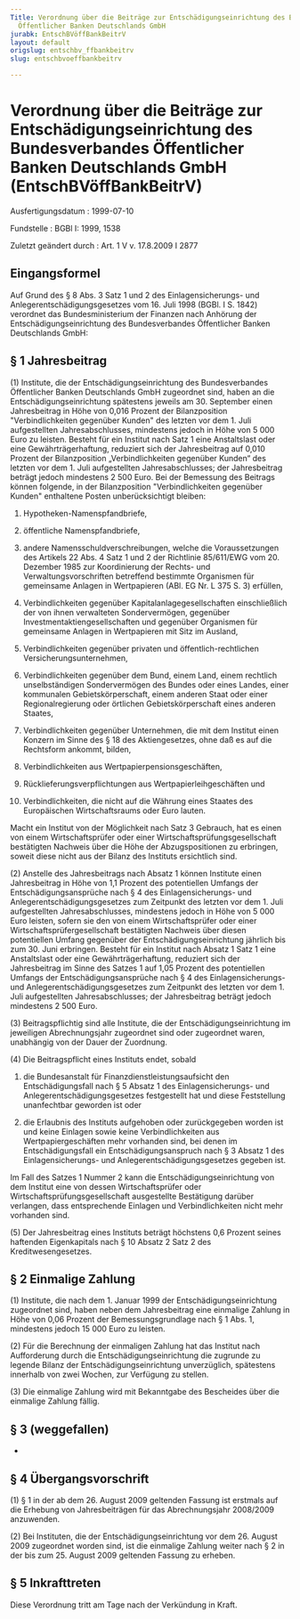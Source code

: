```yaml
---
Title: Verordnung über die Beiträge zur Entschädigungseinrichtung des Bundesverbandes
  Öffentlicher Banken Deutschlands GmbH
jurabk: EntschBVöffBankBeitrV
layout: default
origslug: entschbv_ffbankbeitrv
slug: entschbvoeffbankbeitrv

---
```


# Verordnung über die Beiträge zur Entschädigungseinrichtung des Bundesverbandes Öffentlicher Banken Deutschlands GmbH (EntschBVöffBankBeitrV)

Ausfertigungsdatum
:   1999-07-10

Fundstelle
:   BGBl I: 1999, 1538

Zuletzt geändert durch
:   Art. 1 V v. 17.8.2009 I 2877


## Eingangsformel

Auf Grund des § 8 Abs. 3 Satz 1 und 2 des Einlagensicherungs- und
Anlegerentschädigungsgesetzes vom 16. Juli 1998 (BGBl. I S. 1842)
verordnet das Bundesministerium der Finanzen nach Anhörung der
Entschädigungseinrichtung des Bundesverbandes Öffentlicher Banken
Deutschlands GmbH:


## § 1 Jahresbeitrag

(1) Institute, die der Entschädigungseinrichtung des Bundesverbandes
Öffentlicher Banken Deutschlands GmbH zugeordnet sind, haben an die
Entschädigungseinrichtung spätestens jeweils am 30. September einen
Jahresbeitrag in Höhe von 0,016 Prozent der Bilanzposition
"Verbindlichkeiten gegenüber Kunden" des letzten vor dem 1. Juli
aufgestellten Jahresabschlusses, mindestens jedoch in Höhe von 5 000
Euro zu leisten. Besteht für ein Institut nach Satz 1 eine
Anstaltslast oder eine Gewährträgerhaftung, reduziert sich der
Jahresbeitrag auf 0,010 Prozent der Bilanzposition „Verbindlichkeiten
gegenüber Kunden“ des letzten vor dem 1. Juli aufgestellten
Jahresabschlusses; der Jahresbeitrag beträgt jedoch mindestens 2 500
Euro. Bei der Bemessung des Beitrags können folgende, in der
Bilanzposition "Verbindlichkeiten gegenüber Kunden" enthaltene Posten
unberücksichtigt bleiben:

1.  Hypotheken-Namenspfandbriefe,


2.  öffentliche Namenspfandbriefe,


3.  andere Namensschuldverschreibungen, welche die Voraussetzungen des
    Artikels 22 Abs. 4 Satz 1 und 2 der Richtlinie 85/611/EWG vom 20.
    Dezember 1985 zur Koordinierung der Rechts- und
    Verwaltungsvorschriften betreffend bestimmte Organismen für gemeinsame
    Anlagen in Wertpapieren (ABl. EG Nr. L 375 S. 3) erfüllen,


4.  Verbindlichkeiten gegenüber Kapitalanlagegesellschaften einschließlich
    der von ihnen verwalteten Sondervermögen, gegenüber
    Investmentaktiengesellschaften und gegenüber Organismen für gemeinsame
    Anlagen in Wertpapieren mit Sitz im Ausland,


5.  Verbindlichkeiten gegenüber privaten und öffentlich-rechtlichen
    Versicherungsunternehmen,


6.  Verbindlichkeiten gegenüber dem Bund, einem Land, einem rechtlich
    unselbständigen Sondervermögen des Bundes oder eines Landes, einer
    kommunalen Gebietskörperschaft, einem anderen Staat oder einer
    Regionalregierung oder örtlichen Gebietskörperschaft eines anderen
    Staates,


7.  Verbindlichkeiten gegenüber Unternehmen, die mit dem Institut einen
    Konzern im Sinne des § 18 des Aktiengesetzes, ohne daß es auf die
    Rechtsform ankommt, bilden,


8.  Verbindlichkeiten aus Wertpapierpensionsgeschäften,


9.  Rücklieferungsverpflichtungen aus Wertpapierleihgeschäften und


10. Verbindlichkeiten, die nicht auf die Währung eines Staates des
    Europäischen Wirtschaftsraums oder Euro lauten.



Macht ein Institut von der Möglichkeit nach Satz 3 Gebrauch, hat es
einen von einem Wirtschaftsprüfer oder einer
Wirtschaftsprüfungsgesellschaft bestätigten Nachweis über die Höhe der
Abzugspositionen zu erbringen, soweit diese nicht aus der Bilanz des
Instituts ersichtlich sind.

(2) Anstelle des Jahresbeitrags nach Absatz 1 können Institute einen
Jahresbeitrag in Höhe von 1,1 Prozent des potentiellen Umfangs der
Entschädigungsansprüche nach § 4 des Einlagensicherungs- und
Anlegerentschädigungsgesetzes zum Zeitpunkt des letzten vor dem 1.
Juli aufgestellten Jahresabschlusses, mindestens jedoch in Höhe von 5
000 Euro leisten, sofern sie den von einem Wirtschaftsprüfer oder
einer Wirtschaftsprüfergesellschaft bestätigten Nachweis über diesen
potentiellen Umfang gegenüber der Entschädigungseinrichtung jährlich
bis zum 30. Juni erbringen. Besteht für ein Institut nach Absatz 1
Satz 1 eine Anstaltslast oder eine Gewährträgerhaftung, reduziert sich
der Jahresbeitrag im Sinne des Satzes 1 auf 1,05 Prozent des
potentiellen Umfangs der Entschädigungsansprüche nach § 4 des
Einlagensicherungs- und Anlegerentschädigungsgesetzes zum Zeitpunkt
des letzten vor dem 1. Juli aufgestellten Jahresabschlusses; der
Jahresbeitrag beträgt jedoch mindestens 2 500 Euro.

(3) Beitragspflichtig sind alle Institute, die der
Entschädigungseinrichtung im jeweiligen Abrechnungsjahr zugeordnet
sind oder zugeordnet waren, unabhängig von der Dauer der Zuordnung.

(4) Die Beitragspflicht eines Instituts endet, sobald

1.  die Bundesanstalt für Finanzdienstleistungsaufsicht den
    Entschädigungsfall nach § 5 Absatz 1 des Einlagensicherungs- und
    Anlegerentschädigungsgesetzes festgestellt hat und diese Feststellung
    unanfechtbar geworden ist oder


2.  die Erlaubnis des Instituts aufgehoben oder zurückgegeben worden ist
    und keine Einlagen sowie keine Verbindlichkeiten aus
    Wertpapiergeschäften mehr vorhanden sind, bei denen im
    Entschädigungsfall ein Entschädigungsanspruch nach § 3 Absatz 1 des
    Einlagensicherungs- und Anlegerentschädigungsgesetzes gegeben ist.



Im Fall des Satzes 1 Nummer 2 kann die Entschädigungseinrichtung von
dem Institut eine von dessen Wirtschaftsprüfer oder
Wirtschaftsprüfungsgesellschaft ausgestellte Bestätigung darüber
verlangen, dass entsprechende Einlagen und Verbindlichkeiten nicht
mehr vorhanden sind.

(5) Der Jahresbeitrag eines Instituts beträgt höchstens 0,6 Prozent
seines haftenden Eigenkapitals nach § 10 Absatz 2 Satz 2 des
Kreditwesengesetzes.


## § 2 Einmalige Zahlung

(1) Institute, die nach dem 1. Januar 1999 der
Entschädigungseinrichtung zugeordnet sind, haben neben dem
Jahresbeitrag eine einmalige Zahlung in Höhe von 0,06 Prozent der
Bemessungsgrundlage nach § 1 Abs. 1, mindestens jedoch 15 000 Euro zu
leisten.

(2) Für die Berechnung der einmaligen Zahlung hat das Institut nach
Aufforderung durch die Entschädigungseinrichtung die zugrunde zu
legende Bilanz der Entschädigungseinrichtung unverzüglich, spätestens
innerhalb von zwei Wochen, zur Verfügung zu stellen.

(3) Die einmalige Zahlung wird mit Bekanntgabe des Bescheides über die
einmalige Zahlung fällig.


## § 3 (weggefallen)

-


## § 4 Übergangsvorschrift

(1) § 1 in der ab dem 26. August 2009 geltenden Fassung ist erstmals
auf die Erhebung von Jahresbeiträgen für das Abrechnungsjahr 2008/2009
anzuwenden.

(2) Bei Instituten, die der Entschädigungseinrichtung vor dem 26.
August 2009 zugeordnet worden sind, ist die einmalige Zahlung weiter
nach § 2 in der bis zum 25. August 2009 geltenden Fassung zu erheben.


## § 5 Inkrafttreten

Diese Verordnung tritt am Tage nach der Verkündung in Kraft.

